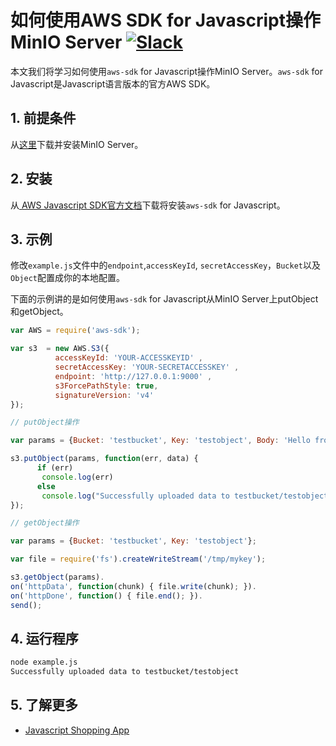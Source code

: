 # 如何使用AWS SDK for Javascript操作MinIO Server [![Slack](https://slack.minio.io/slack?type=svg)](https://slack.minio.io)

本文我们将学习如何使用`aws-sdk` for Javascript操作MinIO Server。`aws-sdk` for Javascript是Javascript语言版本的官方AWS SDK。

## 1. 前提条件

从[这里](https://docs.minio.io/docs/minio-quickstart-guide)下载并安装MinIO Server。

## 2. 安装

从[ AWS Javascript SDK官方文档](https://aws.amazon.com/sdk-for-go/)下载将安装`aws-sdk` for Javascript。

## 3. 示例

修改``example.js``文件中的``endpoint``,``accessKeyId``, ``secretAccessKey``，``Bucket``以及``Object``配置成你的本地配置。

下面的示例讲的是如何使用`aws-sdk` for Javascript从MinIO Server上putObject和getObject。

```javascript
var AWS = require('aws-sdk');

var s3  = new AWS.S3({
          accessKeyId: 'YOUR-ACCESSKEYID' ,
          secretAccessKey: 'YOUR-SECRETACCESSKEY' ,
          endpoint: 'http://127.0.0.1:9000' ,
          s3ForcePathStyle: true,
          signatureVersion: 'v4'
});

// putObject操作

var params = {Bucket: 'testbucket', Key: 'testobject', Body: 'Hello from MinIO!!'};

s3.putObject(params, function(err, data) {
      if (err)
       console.log(err)
      else   
       console.log("Successfully uploaded data to testbucket/testobject");
});

// getObject操作

var params = {Bucket: 'testbucket', Key: 'testobject'};

var file = require('fs').createWriteStream('/tmp/mykey');

s3.getObject(params).
on('httpData', function(chunk) { file.write(chunk); }).
on('httpDone', function() { file.end(); }).
send();
```

## 4. 运行程序

```sh
node example.js
Successfully uploaded data to testbucket/testobject
```
## 5. 了解更多

* [Javascript Shopping App](https://github.com/minio/minio-js-store-app)
